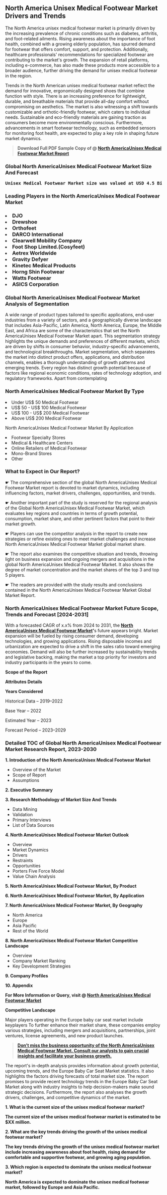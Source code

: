 <p><h2>North America Unisex Medical Footwear Market Drivers and Trends</h2><p>The North America unisex medical footwear market is primarily driven by the increasing prevalence of chronic conditions such as diabetes, arthritis, and foot-related ailments. Rising awareness about the importance of foot health, combined with a growing elderly population, has spurred demand for footwear that offers comfort, support, and protection. Additionally, healthcare professionals' recommendations for specialized footwear are contributing to the market's growth. The expansion of retail platforms, including e-commerce, has also made these products more accessible to a broader audience, further driving the demand for unisex medical footwear in the region.</p><p>Trends in the North American unisex medical footwear market reflect the demand for innovative, ergonomically designed shoes that combine function with style. There is an increasing preference for lightweight, durable, and breathable materials that provide all-day comfort without compromising on aesthetics. The market is also witnessing a shift towards customizable and orthotic-friendly footwear, which caters to individual needs. Sustainable and eco-friendly materials are gaining traction as consumers become more environmentally conscious. Furthermore, advancements in smart footwear technology, such as embedded sensors for monitoring foot health, are expected to play a key role in shaping future market dynamics.</p></p><blockquote id="" class=""><strong>Download Full PDF Sample Copy of @&nbsp;<a href="https://www.verifiedmarketreports.com/download-sample/?rid=241664&utm_source=GitHub-Jan&utm_medium=263" target="_blank">North AmericaUnisex Medical Footwear Market Report</a>&nbsp;&nbsp;</strong></blockquote><h3 id="" class=""><strong>Global&nbsp;North AmericaUnisex Medical Footwear Market Size And Forecast</strong></h3><pre class="reader-text-block__code-block"><strong>Unisex Medical Footwear Market size was valued at USD 4.5 Billion in 2022 and is projected to reach USD 7.2 Billion by 2030, growing at a CAGR of 6.10% from 2024 to 2030.</strong></pre><h3 id="" class="">Leading Players in the&nbsp;North AmericaUnisex Medical Footwear Market</h3><h3 class=""></Li><Li>DJO</Li><Li> Drewshoe</Li><Li> Orthofeet</Li><Li> DARCO International</Li><Li> Clearwell Mobility Company</Li><Li> Foot Shop Limited.(Cosyfeet)</Li><Li> Aetrex Worldwide</Li><Li> Gravity Defyer</Li><Li> Kinetec Medical Products</Li><Li> Horng Shin Footwear</Li><Li> Watts Footwear</Li><Li> ASICS Corporation</h3><h3 id="" class="">Global&nbsp;North AmericaUnisex Medical Footwear Market Analysis of Segmentation</h3><p id="" class="">A wide range of product types tailored to specific applications, end-user industries from a variety of sectors, and a geographically diverse landscape that includes Asia-Pacific, Latin America, North America, Europe, the Middle East, and Africa are some of the characteristics that set the North AmericaUnisex Medical Footwear Market apart. This segmentation strategy highlights the unique demands and preferences of different markets, which are driven by shifts in consumer behavior, industry-specific advancements, and technological breakthroughs. Market segmentation, which separates the market into distinct product offers, applications, and distribution channels, enables a thorough understanding of growth patterns and emerging trends. Every region has distinct growth potential because of factors like regional economic conditions, rates of technology adoption, and regulatory frameworks. Apart from contemplating</p><h3 id="" class="">North AmericaUnisex Medical Footwear Market&nbsp;By Type</h3><p></Li><Li>Under US$ 50 Medical Footwear</Li><Li> US$ 50 - US$ 100 Medical Footwear</Li><Li> US$ 100 - US$ 200 Medical Footwear</Li><Li> Above US$ 200 Medical Footwear</p><div class="" data-test-id=""><p>North AmericaUnisex Medical Footwear Market&nbsp;By Application</p></div><p class=""></Li><Li>Footwear Specialty Stores</Li><Li> Medical & Healthcare Centers</Li><Li> Online Retailers of Medical Footwear</Li><Li> Mono-Brand Stores</Li><Li> Other</p><div class="" data-test-id=""><h3><span class="">What to Expect in Our Report?</span></h3></div><div class="" data-test-id=""><p><span class="">☛ The comprehensive section of the global North AmericaUnisex Medical Footwear Market report is devoted to market dynamics, including influencing factors, market drivers, challenges, opportunities, and trends.</span></p></div><div class="" data-test-id=""><p><span class="">☛ Another important part of the study is reserved for the regional analysis of the Global North AmericaUnisex Medical Footwear Market, which evaluates key regions and countries in terms of growth potential, consumption, market share, and other pertinent factors that point to their market growth.</span></p></div><div class="" data-test-id=""><p><span class="">☛ Players can use the competitor analysis in the report to create new strategies or refine existing ones to meet market challenges and increase North AmericaUnisex Medical Footwear Market global market share.</span></p></div><div class="" data-test-id=""><p><span class="">☛ The report also examines the competitive situation and trends, throwing light on business expansion and ongoing mergers and acquisitions in the global North AmericaUnisex Medical Footwear Market. It also shows the degree of market concentration and the market shares of the top 3 and top 5 players.</span></p></div><div class="" data-test-id=""><p><span class="">☛ The readers are provided with the study results and conclusions contained in the North AmericaUnisex Medical Footwear Market Global Market Report.</span></p></div><div class="" data-test-id=""><h3><span class="">North AmericaUnisex Medical Footwear Market Future Scope, Trends and Forecast [2024-2031]</span></h3></div><div class="" data-test-id=""><p><span class="">With a forecasted CAGR of x.x% from 2024 to 2031, the <strong><a href="https://www.verifiedmarketreports.com/download-sample/?rid=241664&utm_source=GitHub-Jan&utm_medium=263" target="_blank">North AmericaUnisex Medical Footwear Market</a>'</strong>s future appears bright. Market expansion will be fueled by rising consumer demand, developing technologies, and growing applications. Rising disposable incomes and urbanization are expected to drive a shift in the sales ratio toward emerging economies. Demand will also be further increased by sustainability trends and legislative backing, making the market a top priority for investors and industry participants in the years to come.</span></p><p id="ember66" class="ember-view reader-text-block__paragraph"><strong>Scope of the Report</strong></p><p id="ember67" class="ember-view reader-text-block__paragraph"><strong>Attributes Details</strong></p><p id="ember68" class="ember-view reader-text-block__paragraph"><strong>Years Considered</strong></p><p id="ember69" class="ember-view reader-text-block__paragraph">Historical Data &ndash; 2019&ndash;2022</p><p id="ember70" class="ember-view reader-text-block__paragraph">Base Year &ndash; 2022</p><p id="ember71" class="ember-view reader-text-block__paragraph">Estimated Year &ndash; 2023</p><p id="ember72" class="ember-view reader-text-block__paragraph">Forecast Period &ndash; 2023&ndash;2029</p></div><h3 id="" class="">Detailed TOC of Global North AmericaUnisex Medical Footwear Market Research Report, 2023-2030</h3><p id="" class=""><strong>1. Introduction of the North AmericaUnisex Medical Footwear Market</strong></p><ul><li>Overview of the Market</li><li>Scope of Report</li><li>Assumptions</li></ul><p id="" class=""><strong>2. Executive Summary</strong></p><p id="" class=""><strong>3. Research Methodology of Market Size And Trends</strong></p><ul><li>Data Mining</li><li>Validation</li><li>Primary Interviews</li><li>List of Data Sources</li></ul><p id="" class=""><strong>4. North AmericaUnisex Medical Footwear Market Outlook</strong></p><ul><li>Overview</li><li>Market Dynamics</li><li>Drivers</li><li>Restraints</li><li>Opportunities</li><li>Porters Five Force Model</li><li>Value Chain Analysis</li></ul><p id="" class=""><strong>5. North AmericaUnisex Medical Footwear Market, By Product</strong></p><p id="" class=""><strong>6. North AmericaUnisex Medical Footwear Market, By Application</strong></p><p id="" class=""><strong>7. North AmericaUnisex Medical Footwear Market, By Geography</strong></p><ul><li>North America</li><li>Europe</li><li>Asia Pacific</li><li>Rest of the World</li></ul><p id="" class=""><strong>8. North AmericaUnisex Medical Footwear Market Competitive Landscape</strong></p><ul><li>Overview</li><li>Company Market Ranking</li><li>Key Development Strategies</li></ul><p id="" class=""><strong>9. Company Profiles</strong></p><p id="" class=""><strong>10. Appendix</strong></p><p><strong>For More Information or Query, visit&nbsp;@ <a href="https://www.verifiedmarketreports.com/product/unisex-medical-footwear-market/" target="_blank">North AmericaUnisex Medical Footwear Market</a></strong></p><p id="ember61" class="ember-view reader-text-block__paragraph"><strong>Competitive Landscape</strong></p><p id="ember62" class="ember-view reader-text-block__paragraph">Major players operating in the Europe baby car seat market include keyplayers To further enhance their market share, these companies employ various strategies, including mergers and acquisitions, partnerships, joint ventures, license agreements, and new product launches.</p><blockquote id="ember63" class="ember-view reader-text-block__blockquote"><strong><a href="https://www.verifiedmarketreports.com/download-sample/?rid=241664&utm_source=GitHub-Jan&utm_medium=263" target="_blank">Don&rsquo;t miss the business opportunity of the North AmericaUnisex Medical Footwear Market. Consult our analysts to gain crucial insights and facilitate your business growth.</a></strong></blockquote><p id="ember64" class="ember-view reader-text-block__paragraph">The report's in-depth analysis provides information about growth potential, upcoming trends, and the Europe Baby Car Seat Market statistics. It also highlights the factors driving forecasts of total market size. The report promises to provide recent technology trends in the Europe Baby Car Seat Market along with industry insights to help decision-makers make sound strategic decisions. Furthermore, the report also analyses the growth drivers, challenges, and competitive dynamics of the market.</p><p class="ember-view reader-text-block__paragraph"><strong><div class="faq"> <div class="question"> <p>1. What is the current size of the unisex medical footwear market?</p> </div> <div class="answer"> <p>The current size of the unisex medical footwear market is estimated to be $XX million.</p> </div></div><div class="faq"> <div class="question"> <p>2. What are the key trends driving the growth of the unisex medical footwear market?</p> </div> <div class="answer"> <p>The key trends driving the growth of the unisex medical footwear market include increasing awareness about foot health, rising demand for comfortable and supportive footwear, and growing aging population.</p> </div></div><div class="faq"> <div class="question"> <p>3. Which region is expected to dominate the unisex medical footwear market?</p> </div> <div class="answer"> <p>North America is expected to dominate the unisex medical footwear market, followed by Europe and Asia Pacific.</p> </div></div><!-- Repeat the above structure for the remaining FAQs --></body></html></strong></p>
